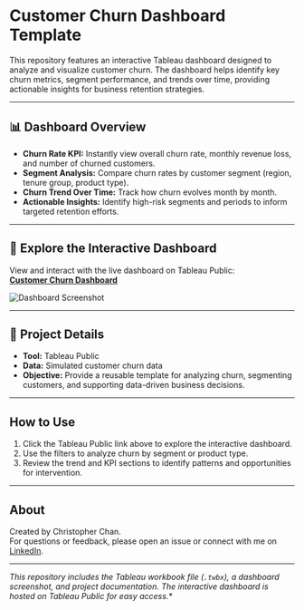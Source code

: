 # Customer Churn Dashboard Template

This repository features an interactive Tableau dashboard designed to analyze and visualize customer churn. The dashboard helps identify key churn metrics, segment performance, and trends over time, providing actionable insights for business retention strategies.

---

## 📊 Dashboard Overview

- **Churn Rate KPI:** Instantly view overall churn rate, monthly revenue loss, and number of churned customers.
- **Segment Analysis:** Compare churn rates by customer segment (region, tenure group, product type).
- **Churn Trend Over Time:** Track how churn evolves month by month.
- **Actionable Insights:** Identify high-risk segments and periods to inform targeted retention efforts.

---

## 🚀 Explore the Interactive Dashboard

View and interact with the live dashboard on Tableau Public:  
[**Customer Churn Dashboard**](https://public.tableau.com/app/profile/your-profile-name/viz/your-dashboard-link)

![Dashboard Screenshot](images/dashboard_screenshot.png)

---

## 📝 Project Details

- **Tool:** Tableau Public
- **Data:** Simulated customer churn data
- **Objective:** Provide a reusable template for analyzing churn, segmenting customers, and supporting data-driven business decisions.

---

## How to Use

1. Click the Tableau Public link above to explore the interactive dashboard.
2. Use the filters to analyze churn by segment or product type.
3. Review the trend and KPI sections to identify patterns and opportunities for intervention.

---

## About

Created by Christopher Chan.  
For questions or feedback, please open an issue or connect with me on [LinkedIn](https://www.linkedin.com/in/your-linkedin/).

---

*This repository includes the Tableau workbook file (`.twbx`), a dashboard screenshot, and project documentation. The interactive dashboard is hosted on Tableau Public for easy access.**
